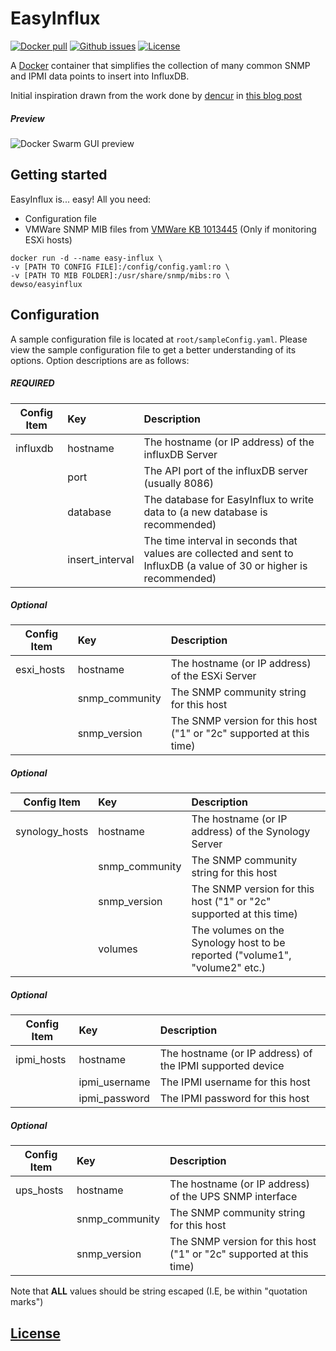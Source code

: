 # EasyInflux

[![Docker pull](https://img.shields.io/docker/pulls/julienbreux/docker-swarm-gui.svg)](https://hub.docker.com/r/julienbreux/docker-swarm-gui/) 
[![Github issues](https://img.shields.io/github/issues/JulienBreux/docker-swarm-gui.svg)](https://github.com/JulienBreux/docker-swarm-gui/issues) [![License](https://img.shields.io/github/license/JulienBreux/docker-swarm-gui.svg)](https://github.com/JulienBreux/docker-swarm-gui/blob/master/LICENSE)

A [Docker](https://www.docker.com) container that simplifies the collection of many common SNMP and IPMI data points to insert into InfluxDB. 

Initial inspiration drawn from the work done by [dencur](https://www.reddit.com/u/dencur) in [this blog post](https://denlab.io/setup-a-wicked-grafana-dashboard-to-monitor-practically-anything/)

##### Preview

![Docker Swarm GUI preview](https://raw.githubusercontent.com/JulienBreux/docker-swarm-gui/master/resources/screenshots/interface.gif)

## Getting started
EasyInflux is... easy! 
All you need:
* Configuration file
* VMWare SNMP MIB files from [VMWare KB 1013445](https://kb.vmware.com/selfservice/microsites/search.do?language=en_US&cmd=displayKC&externalId=1013445) (Only if monitoring ESXi hosts)


```
docker run -d --name easy-influx \
-v [PATH TO CONFIG FILE]:/config/config.yaml:ro \
-v [PATH TO MIB FOLDER]:/usr/share/snmp/mibs:ro \
dewso/easyinflux
```



## Configuration
A sample configuration file is located at `root/sampleConfig.yaml`.
Please view the sample configuration file to get a better understanding of its options.
Option descriptions are as follows:

##### REQUIRED
| Config Item   |Key             |Description                                                                                                         |
| ------------- |:-------------- |:------------------------------------------------------------------------------------------------------------------ |
|influxdb       | hostname       |The hostname (or IP address) of the influxDB Server                                                                 |
|               | port           |The API port of the influxDB server (usually 8086)                                                                  |
|               | database       |The database for EasyInflux to write data to (a new database is recommended)                                        |
|               | insert_interval|The time interval in seconds that values are collected and sent to InfluxDB (a value of 30 or higher is recommended)|
##### Optional
| Config Item   |Key             |Description                                                                                                         |
| ------------- |:-------------- |:------------------------------------------------------------------------------------------------------------------ |
|esxi_hosts     | hostname       |The hostname (or IP address) of the ESXi Server                                                                     |
|               | snmp_community |The SNMP community string for this host                                                                             |
|               | snmp_version   |The SNMP version for this host ("1" or "2c" supported at this time)                                                 |
##### Optional
| Config Item   |Key             |Description                                                                                                         |
| ------------- |:-------------- |:------------------------------------------------------------------------------------------------------------------ |
|synology_hosts | hostname       |The hostname (or IP address) of the Synology Server                                                                 |
|               | snmp_community |The SNMP community string for this host                                                                             |
|               | snmp_version   |The SNMP version for this host ("1" or "2c" supported at this time)                                                 |
|               | volumes        |The volumes on the Synology host to be reported ("volume1", "volume2" etc.)                                         |
##### Optional
| Config Item   |Key             |Description                                                                                                         |
| ------------- |:-------------- |:------------------------------------------------------------------------------------------------------------------ |
|ipmi_hosts     | hostname       |The hostname (or IP address) of the IPMI supported device                                                           |
|               | ipmi_username  |The IPMI username for this host                                                                                     |
|               | ipmi_password  |The IPMI password for this host                                                                                     |
##### Optional
| Config Item   |Key             |Description                                                                                                         |
| ------------- |:-------------- |:------------------------------------------------------------------------------------------------------------------ |
|ups_hosts      | hostname       |The hostname (or IP address) of the UPS SNMP interface                                                              |
|               | snmp_community |The SNMP community string for this host                                                                             |
|               | snmp_version   |The SNMP version for this host ("1" or "2c" supported at this time)                                                 |

Note that **ALL** values should be string escaped (I.E, be within "quotation marks")

## [License]()